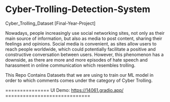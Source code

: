 # Cyber-Trolling-Detection-System
Cyber_Trolling_Dataset [Final-Year-Project]

Nowadays, people increasingly use social networking sites, not only as their main source of information, but also as media
to post content, sharing their feelings and opinions. Social media is convenient, as sites allow users to reach people worldwide,
which could potentially facilitate a positive and constructive conversation between users. However, this phenomenon has a downside,
as there are more and more episodes of hate speech and harassment in online communication which resembles trolling.

This Repo Contains Datasets that we are using to train our ML model in order to which comments comes under the category of Cyber Trolling.




=============== UI Demo: https://14061.gradio.app/ =============================

